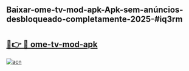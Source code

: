 ## Baixar-ome-tv-mod-apk-Apk-sem-anúncios-desbloqueado-completamente-2025-#iq3rm

# <h2><a href="https://ainizakaria.my?title=ome-tv-mod-apk&ref=22M">🔗👉 🔴 ome-tv-mod-apk</a></h2>

[![acn](https://github.com/user-attachments/assets/0f9c940e-d8b0-45ae-aac7-cd30a18b3e1c)](https://ainizakaria.my?title=ome-tv-mod-apk&ref=22M)

